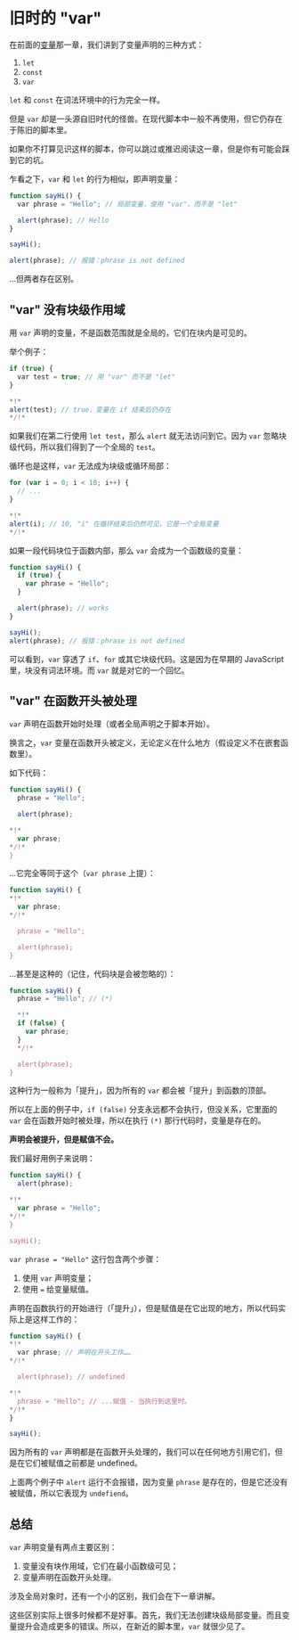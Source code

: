 
# 旧时的 "var"

在前面的[变量](info:variables)那一章，我们讲到了变量声明的三种方式：

1. `let`
2. `const`
3. `var`

`let` 和 `const` 在词法环境中的行为完全一样。

但是 `var` 却是一头源自旧时代的怪兽。在现代脚本中一般不再使用，但它仍存在于陈旧的脚本里。

如果你不打算见识这样的脚本，你可以跳过或推迟阅读这一章，但是你有可能会踩到它的坑。

乍看之下，`var` 和 `let` 的行为相似，即声明变量：

```js run
function sayHi() {
  var phrase = "Hello"; // 局部变量，使用 "var"，而不是 "let"

  alert(phrase); // Hello
}

sayHi();

alert(phrase); // 报错：phrase is not defined
```

...但两者存在区别。

## "var" 没有块级作用域

用 `var` 声明的变量，不是函数范围就是全局的，它们在块内是可见的。

举个例子：

```js
if (true) {
  var test = true; // 用 "var" 而不是 "let"
}

*!*
alert(test); // true，变量在 if 结束后仍存在
*/!*
```

如果我们在第二行使用 `let test`，那么 `alert` 就无法访问到它。因为 `var` 忽略块级代码，所以我们得到了一个全局的 `test`。

循环也是这样，`var` 无法成为块级或循环局部：

```js
for (var i = 0; i < 10; i++) {
  // ...
}

*!*
alert(i); // 10, "i" 在循环结束后仍然可见，它是一个全局变量
*/!*
```

如果一段代码块位于函数内部，那么 `var` 会成为一个函数级的变量：

```js
function sayHi() {
  if (true) {
    var phrase = "Hello";
  }

  alert(phrase); // works
}

sayHi();
alert(phrase); // 报错：phrase is not defined
```

可以看到，`var` 穿透了 `if`、`for` 或其它块级代码。这是因为在早期的 JavaScript 里，块没有词法环境。而 `var` 就是对它的一个回忆。

## "var" 在函数开头被处理

`var` 声明在函数开始时处理（或者全局声明之于脚本开始）。

换言之，`var` 变量在函数开头被定义，无论定义在什么地方（假设定义不在嵌套函数里）。

如下代码：

```js
function sayHi() {
  phrase = "Hello";

  alert(phrase);

*!*
  var phrase;
*/!*
}
```

...它完全等同于这个（`var phrase` 上提）：

```js
function sayHi() {
*!*
  var phrase;
*/!*

  phrase = "Hello";

  alert(phrase);
}
```

...甚至是这种的（记住，代码块是会被忽略的）：

```js
function sayHi() {
  phrase = "Hello"; // (*)

  *!*
  if (false) {
    var phrase;
  }
  */!*

  alert(phrase);
}
```

这种行为一般称为「提升」，因为所有的 `var` 都会被「提升」到函数的顶部。

所以在上面的例子中，`if (false)` 分支永远都不会执行，但没关系，它里面的 `var` 会在函数开始时被处理，所以在执行 `(*)` 那行代码时，变量是存在的。

**声明会被提升，但是赋值不会。**

我们最好用例子来说明：

```js run
function sayHi() {
  alert(phrase);  

*!*
  var phrase = "Hello";
*/!*
}

sayHi();
```

`var phrase = "Hello"` 这行包含两个步骤：

1. 使用 `var` 声明变量；
2. 使用 `=` 给变量赋值。

声明在函数执行的开始进行（「提升」），但是赋值是在它出现的地方，所以代码实际上是这样工作的：

```js run
function sayHi() {
*!*
  var phrase; // 声明在开头工作……
*/!*

  alert(phrase); // undefined

*!*
  phrase = "Hello"; // ...赋值 - 当执行到这里时。
*/!*
}

sayHi();
```

因为所有的 `var` 声明都是在函数开头处理的，我们可以在任何地方引用它们，但是在它们被赋值之前都是 undefined。

上面两个例子中 `alert` 运行不会报错，因为变量 `phrase` 是存在的，但是它还没有被赋值，所以它表现为 `undefiend`。

## 总结

`var` 声明变量有两点主要区别：

1. 变量没有块作用域，它们在最小函数级可见；
2. 变量声明在函数开头处理。

涉及全局对象时，还有一个小的区别，我们会在下一章讲解。

这些区别实际上很多时候都不是好事。首先，我们无法创建块级局部变量。而且变量提升会造成更多的错误。所以，在新近的脚本里，`var` 就很少见了。
